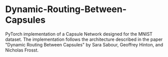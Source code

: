 # Dynamic-Routing-Between-Capsules
PyTorch implementation of a Capsule Network designed for the MNIST dataset. The implementation follows the architecture described in the paper "Dynamic Routing Between Capsules" by Sara Sabour, Geoffrey Hinton, and Nicholas Frosst.
